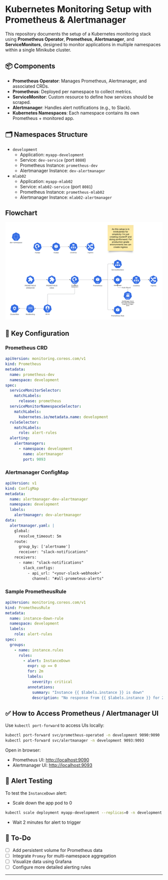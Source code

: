 # Kubernetes Monitoring Setup with Prometheus & Alertmanager

This repository documents the setup of a Kubernetes monitoring stack using **Prometheus Operator**, **Prometheus**, **Alertmanager**, and **ServiceMonitors**, designed to monitor applications in multiple namespaces within a single Minikube cluster.

## 📦 Components

- **Prometheus Operator**: Manages Prometheus, Alertmanager, and associated CRDs.
- **Prometheus**: Deployed per namespace to collect metrics.
- **ServiceMonitor**: Custom resource to define how services should be scraped.
- **Alertmanager**: Handles alert notifications (e.g., to Slack).
- **Kubernetes Namespaces**: Each namespace contains its own Prometheus + monitored app.

## 🗂️ Namespaces Structure

- `development`
  - Application: `myapp-development`
  - Service: `dev-service` (port `8080`)
  - Prometheus Instance: `prometheus-dev`
  - Alertmanager Instance: `dev-alertmanager`
- `mlab02`
  - Application: `myapp-mlab02`
  - Service: `mlab02-service` (port `8081`)
  - Prometheus Instance: `prometheus-mlab02`
  - Alertmanager Instance: `mlab02-alertmanager`

## Flowchart
![alt text](Flowchart.png)


## 🔧 Key Configuration

### Prometheus CRD

```yaml
apiVersion: monitoring.coreos.com/v1
kind: Prometheus
metadata:
  name: prometheus-dev
  namespace: development
spec:
  serviceMonitorSelector:
    matchLabels:
      release: prometheus
  serviceMonitorNamespaceSelector:
    matchLabels:
      kubernetes.io/metadata.name: development
  ruleSelector:
    matchLabels:
      role: alert-rules
  alerting:
    alertmanagers:
      - namespace: development
        name: alertmanager
        port: 9093
```

### Alertmanager ConfigMap

```yaml
apiVersion: v1
kind: ConfigMap
metadata:
  name: alertmanager-dev-alertmanager
  namespace: development
  labels:
    alertmanager: dev-alertmanager
data:
  alertmanager.yaml: |
    global:
      resolve_timeout: 5m
    route:
      group_by: ['alertname']
      receiver: "slack-notifications"
    receivers:
      - name: "slack-notifications"
        slack_configs:
          - api_url: "<your-slack-webhook>"
            channel: "#all-prometeus-alerts"
```

### Sample PrometheusRule

```yaml
apiVersion: monitoring.coreos.com/v1
kind: PrometheusRule
metadata:
  name: instance-down-rule
  namespace: development
  labels:
    role: alert-rules
spec:
  groups:
    - name: instance.rules
      rules:
        - alert: InstanceDown
          expr: up == 0
          for: 2m
          labels:
            severity: critical
          annotations:
            summary: "Instance {{ $labels.instance }} is down"
            description: "No response from {{ $labels.instance }} for 2 minutes"
```

## ✅ How to Access Prometheus / Alertmanager UI

Use `kubectl port-forward` to access UIs locally:

```bash
kubectl port-forward svc/prometheus-operated -n development 9090:9090
kubectl port-forward svc/alertmanager -n development 9093:9093
```

Open in browser:

- Prometheus UI: [http://localhost:9090](http://localhost:9090)
- Alertmanager UI: [http://localhost:9093](http://localhost:9093)

## 🧪 Alert Testing

To test the `InstanceDown` alert:
- Scale down the app pod to 0
```bash
kubectl scale deployment myapp-development --replicas=0 -n development
```
- Wait 2 minutes for alert to trigger

## 📝 To-Do

- [ ] Add persistent volume for Prometheus data
- [ ] Integrate `Promxy` for multi-namespace aggregation
- [ ] Visualize data using Grafana
- [ ] Configure more detailed alerting rules

---

